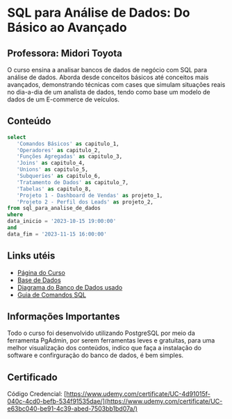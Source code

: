 # SQL para Análise de Dados: Do Básico ao Avançado

## Professora: Midori Toyota

O curso ensina a analisar bancos de dados de negócio com SQL para análise de dados. Aborda desde conceitos básicos até conceitos mais avançados, demonstrando técnicas com cases que simulam situações reais no dia-a-dia de um analista de dados, tendo como base um modelo de dados de um E-commerce de veículos.

## Conteúdo

```sql
select
   'Comandos Básicos' as capitulo_1,
   'Operadores' as capitulo_2,
   'Funções Agregadas' as capitulo_3,
   'Joins' as capitulo_4,
   'Unions' as capitulo_5,
   'Subqueries' as capitulo_6,
   'Tratamento de Dados' as capitulo_7,
   'Tabelas' as capitulo_8,
   'Projeto 1 - Dashboard de Vendas' as projeto_1,
   'Projeto 2 - Perfil dos Leads' as projeto_2,
from sql_para_analise_de_dados
where
data_inicio = '2023-10-15 19:00:00'
and
data_fim = '2023-11-15 16:00:00'
```

## Links utéis

- [Página do Curso](https://www.udemy.com/course/sql-para-analise-de-dados/)
- [Base de Dados](https://github.com/eu-larissasouza/sql_studies/blob/master/SQL%20para%20An%C3%A1lise%20de%20Dados%20-%20Udemy/database.sql)
- [Diagrama do Banco de Dados usado](https://github.com/eu-larissasouza/sql_studies/blob/master/SQL%20para%20An%C3%A1lise%20de%20Dados%20-%20Udemy/diagrama-database.png)
- [Guia de Comandos SQL](https://github.com/eu-larissasouza/sql_studies/blob/master/SQL%20para%20An%C3%A1lise%20de%20Dados%20-%20Udemy/Guia%20de%20Comandos.xlsx)

## Informações Importantes

Todo o curso foi desenvolvido utilizando PostgreSQL por meio da ferramenta PgAdmin, por serem ferramentas leves e gratuitas, para uma melhor visualização dos conteúdos, indico que faça a instalação do software e confirguração do banco de dados, é bem simples.

## Certificado

Código Credencial: [https://www.udemy.com/certificate/UC-4d91015f-040c-4cd0-befb-534f91535dae/](https://www.udemy.com/certificate/UC-e63bc040-be91-4c39-abed-7503bb1bd07a/)
